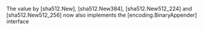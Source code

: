 The value by [sha512.New], [sha512.New384], [sha512.New512_224] and [sha512.New512_256] now also implements the [encoding.BinaryAppender] interface
